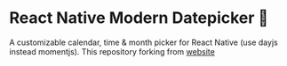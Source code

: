 # React Native Modern Datepicker 📆

A customizable calendar, time & month picker for React Native (use dayjs instead momentjs).
This repository forking from [website](https://hosseinshabani.github.io/react-native-modern-datepicker)